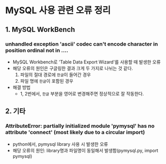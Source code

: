 # MySQL 사용 관련 오류 정리

## 1. MySQL WorkBench

### unhandled exception 'ascii' codec can't encode character in position ordinal not in ....
* MySQL Workbench로 'Table Data Export Wizard'를 사용할 때 발생한 오류
* 해당 오류의 원인은 구글링한 결과 크게 두 가지로 나뉘는 것 같다.
  1. 파일의 절대 경로에 `한글`이 들어간 경우
  2. 파일 명에 `한글`이 포함된 경우
* 해결 방법
  * 1, 2번에서, `한글` 부분을 영어로 변경해주면 정상적으로 잘 작동한다. 



## 2. 기타

### AttributeError: partially initialized module 'pymysql' has no attribute 'connect' (most likely due to a circular import)
* python에서, pymysql library 사용 시 발생한 오류
* 해당 오류의 원인: library명과 파일명이 동일해서 발생함(pymysql.py, import pymysql)
